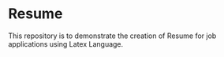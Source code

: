 # Resume
This repository is to demonstrate the creation of Resume for job applications using Latex Language.
